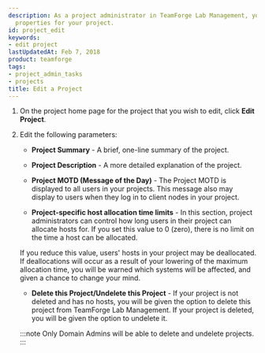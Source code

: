 ```yaml
---
description: As a project administrator in TeamForge Lab Management, you can edit certain
  properties for your project.
id: project_edit
keywords:
- edit project
lastUpdatedAt: Feb 7, 2018
product: teamforge
tags:
- project_admin_tasks
- projects
title: Edit a Project
---
```



 1. On the project home page for the project that you wish to edit, click **Edit Project**.

 2. Edit the following parameters:

    * **Project Summary** - A brief, one-line summary of the project.

    * **Project Description** - A more detailed explanation of the project.

    * **Project MOTD (Message of the Day)** - The Project MOTD is displayed to all users in your projects. This message also may display to users when they log in to client nodes in your project.

    * **Project-specific host allocation time limits** - In this section, project administrators can control how long users in their project can allocate hosts for. If you set this value to 0 (zero), there is no limit on the time a host can be allocated.

    If you reduce this value, users' hosts in your project may be deallocated. If deallocations will occur as a result of your lowering of the maximum allocation time, you will be warned which systems will be affected, and given a chance to change your mind.

    * **Delete this Project/Undelete this Project** - If your project is not deleted and has no hosts, you will be given the option to delete this project from TeamForge Lab Management. If your project is deleted, you will be given the option to undelete it.

    :::note
    Only Domain Admins will be able to delete and undelete projects.
    :::


